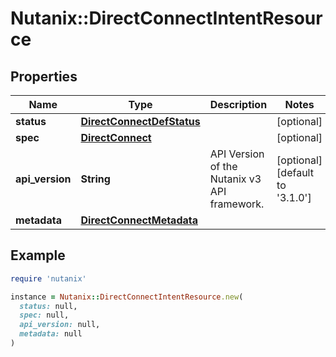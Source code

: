 # Nutanix::DirectConnectIntentResource

## Properties

| Name | Type | Description | Notes |
| ---- | ---- | ----------- | ----- |
| **status** | [**DirectConnectDefStatus**](DirectConnectDefStatus.md) |  | [optional] |
| **spec** | [**DirectConnect**](DirectConnect.md) |  | [optional] |
| **api_version** | **String** | API Version of the Nutanix v3 API framework. | [optional][default to &#39;3.1.0&#39;] |
| **metadata** | [**DirectConnectMetadata**](DirectConnectMetadata.md) |  |  |

## Example

```ruby
require 'nutanix'

instance = Nutanix::DirectConnectIntentResource.new(
  status: null,
  spec: null,
  api_version: null,
  metadata: null
)
```

